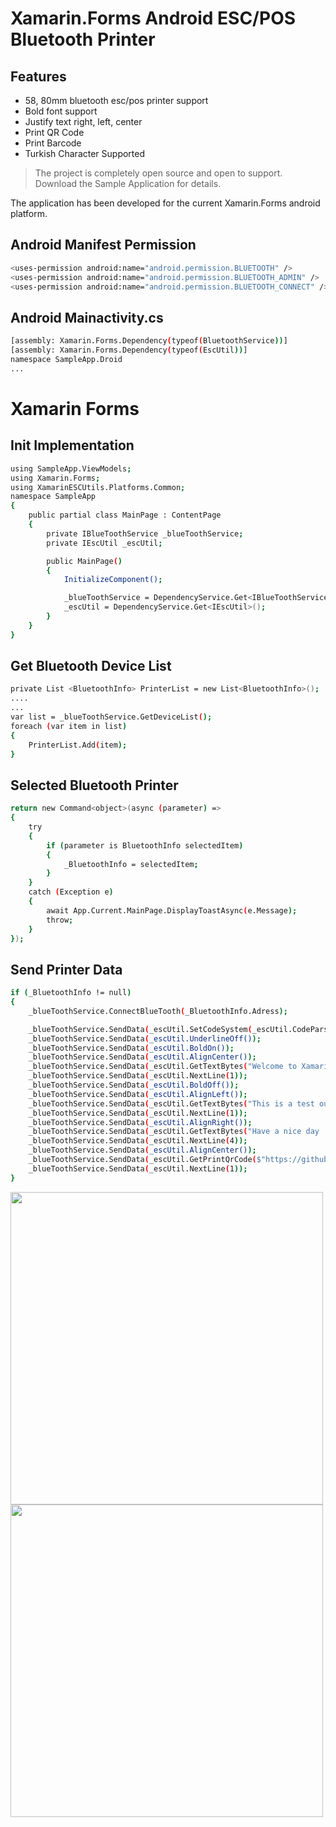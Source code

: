 # Xamarin.Forms Android ESC/POS Bluetooth Printer

## Features

- 58, 80mm bluetooth esc/pos printer support
- Bold font support
- Justify text right, left, center
- Print QR Code
- Print Barcode
- Turkish Character Supported

> The project is completely
>  open source and open to support.
>  Download the Sample Application
>  for details.


The application has been developed for the current Xamarin.Forms android platform.

## Android Manifest Permission
```sh
<uses-permission android:name="android.permission.BLUETOOTH" />
<uses-permission android:name="android.permission.BLUETOOTH_ADMIN" />
<uses-permission android:name="android.permission.BLUETOOTH_CONNECT" />
```
## Android Mainactivity.cs
```sh
[assembly: Xamarin.Forms.Dependency(typeof(BluetoothService))]
[assembly: Xamarin.Forms.Dependency(typeof(EscUtil))]
namespace SampleApp.Droid
...
```
# Xamarin Forms
## Init Implementation
```sh
using SampleApp.ViewModels;
using Xamarin.Forms;
using XamarinESCUtils.Platforms.Common;
namespace SampleApp
{
    public partial class MainPage : ContentPage
    {
    	private IBlueToothService _blueToothService;
    	private IEscUtil _escUtil;

		public MainPage()
		{
			InitializeComponent();

			_blueToothService = DependencyService.Get<IBlueToothService>();
			_escUtil = DependencyService.Get<IEscUtil>();
		}
	}
}
```
## Get Bluetooth Device List
```sh
private List <BluetoothInfo> PrinterList = new List<BluetoothInfo>();
....
...
var list = _blueToothService.GetDeviceList();
foreach (var item in list)
{
	PrinterList.Add(item);
}
```
## Selected Bluetooth Printer
```sh
return new Command<object>(async (parameter) =>
{
    try
    {
        if (parameter is BluetoothInfo selectedItem)
        {
            _BluetoothInfo = selectedItem;
        }
    }
    catch (Exception e)
    {
        await App.Current.MainPage.DisplayToastAsync(e.Message);
        throw;
    }
});
```
## Send Printer Data
```sh
if (_BluetoothInfo != null)
{
    _blueToothService.ConnectBlueTooth(_BluetoothInfo.Adress);

    _blueToothService.SendData(_escUtil.SetCodeSystem(_escUtil.CodeParse(20))); // utf-8
    _blueToothService.SendData(_escUtil.UnderlineOff());
    _blueToothService.SendData(_escUtil.BoldOn());
    _blueToothService.SendData(_escUtil.AlignCenter());
    _blueToothService.SendData(_escUtil.GetTextBytes("Welcome to XamarinForms.ESCUtils"));
    _blueToothService.SendData(_escUtil.NextLine(1));
    _blueToothService.SendData(_escUtil.BoldOff());
    _blueToothService.SendData(_escUtil.AlignLeft());
    _blueToothService.SendData(_escUtil.GetTextBytes("This is a test output."));
    _blueToothService.SendData(_escUtil.NextLine(1));
    _blueToothService.SendData(_escUtil.AlignRight());
    _blueToothService.SendData(_escUtil.GetTextBytes("Have a nice day :)"));
    _blueToothService.SendData(_escUtil.NextLine(4));
    _blueToothService.SendData(_escUtil.AlignCenter());
    _blueToothService.SendData(_escUtil.GetPrintQrCode($"https://github.com/bestekarx", 3, 1));
    _blueToothService.SendData(_escUtil.NextLine(1));
}
```

<img src="https://user-images.githubusercontent.com/17545048/227748088-1db14ec9-65f3-40a5-afce-3bb246d0a3c4.jpg" width="500" height="500">
<img src="https://user-images.githubusercontent.com/17545048/227748089-b93d9d18-293d-4dc7-bdbe-1ccfddfe3b4b.jpg" width="500" height="500">

